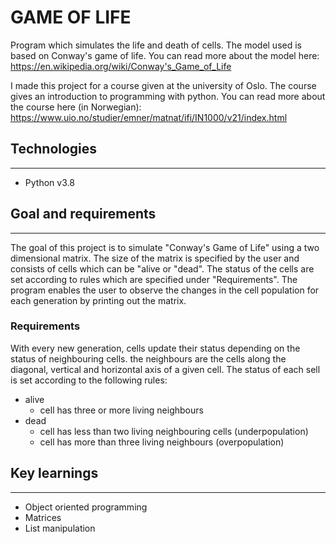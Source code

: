 # GAME OF LIFE

Program which simulates the life and death of cells. The model used is based on Conway's game of life. You can read more about the model here:
https://en.wikipedia.org/wiki/Conway's_Game_of_Life

I made this project for a course given at the university of Oslo. The course gives an introduction to programming with python. You can read more about the course here (in Norwegian):
https://www.uio.no/studier/emner/matnat/ifi/IN1000/v21/index.html

## Technologies

---

- Python v3.8


## Goal and requirements

---

The goal of this project is to simulate "Conway's Game of Life" using a two dimensional matrix. The size of the matrix is specified by the user and consists of cells which can be "alive or "dead". The status of the cells are set according to rules which are specified under "Requirements". The program enables the user to observe the changes in the cell population for each generation by printing out the matrix.

### Requirements

With every new generation, cells update their status depending on the status of neighbouring cells. the neighbours are the cells along the diagonal, vertical and horizontal axis of a given cell. The
status of each sell is set according to the following rules:
* alive
    * cell has three or more living neighbours
* dead
    * cell has less than two living neighbouring cells (underpopulation)
    * cell has more than three living neighbours (overpopulation)

## Key learnings

---

- Object oriented programming
- Matrices
- List manipulation




